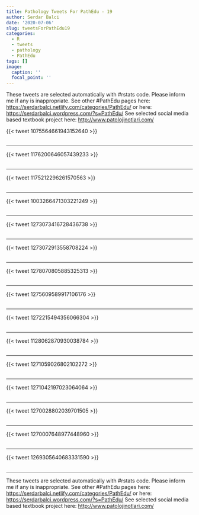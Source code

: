 ```yaml
---
title: Pathology Tweets For PathEdu - 19
author: Serdar Balci
date: '2020-07-06'
slug: tweetsForPathEdu19
categories:
  - R
  - tweets
  - pathology
  - PathEdu
tags: []
image:
  caption: ''
  focal_point: ''
---
```



These tweets are selected automatically with #rstats code. Please inform me if any is inappropriate.
See other #PathEdu pages here: https://serdarbalci.netlify.com/categories/PathEdu/  or here: https://serdarbalci.wordpress.com/?s=PathEdu/ 
See selected social media based textbook project here: http://www.patolojinotlari.com/

{{< tweet 1075564661943152640 >}}
<br>
<br>
<hr>
{{< tweet 1176200646057439233 >}}
<br>
<br>
<hr>
{{< tweet 1175212296261570563 >}}
<br>
<br>
<hr>
{{< tweet 1003266471303221249 >}}
<br>
<br>
<hr>
{{< tweet 1273073416728436738 >}}
<br>
<br>
<hr>
{{< tweet 1273072913558708224 >}}
<br>
<br>
<hr>
{{< tweet 1278070805885325313 >}}
<br>
<br>
<hr>
{{< tweet 1275609589917106176 >}}
<br>
<br>
<hr>
{{< tweet 1272215494356066304 >}}
<br>
<br>
<hr>
{{< tweet 1128062870930038784 >}}
<br>
<br>
<hr>
{{< tweet 1271059026802102272 >}}
<br>
<br>
<hr>
{{< tweet 1271042197023064064 >}}
<br>
<br>
<hr>
{{< tweet 1270028802039701505 >}}
<br>
<br>
<hr>
{{< tweet 1270007648977448960 >}}
<br>
<br>
<hr>
{{< tweet 1269305640683331590 >}}
<br>
<br>
<hr>


These tweets are selected automatically with #rstats code. Please inform me if any is inappropriate.
See other #PathEdu pages here: https://serdarbalci.netlify.com/categories/PathEdu/  or here: https://serdarbalci.wordpress.com/?s=PathEdu/ 
See selected social media based textbook project here: http://www.patolojinotlari.com/
